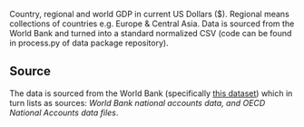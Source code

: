 Country, regional and world GDP in current US Dollars ($). Regional means
collections of countries e.g. Europe & Central Asia. Data is sourced from the
World Bank and turned into a standard normalized CSV (code can be found in
process.py of data package repository).

## Source

The data is sourced from the World Bank (specifically [this dataset][wb]) which
in turn lists as sources: *World Bank national accounts data, and OECD National
Accounts data files*.


[wb]: data.worldbank.org/indicator/NY.GDP.MKTP.CD

